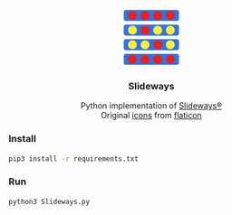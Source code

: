 <div align="center">
  <img
    src="https://github.com/Progitiel/Slideways/blob/main/images/icon.png"
    width="100px"
    alt="Slideways"
  />
</div>

<h3 align="center">Slideways</h3>

<div align="center">
  Python implementation of
  <a href="https://rnrgames.com/slideways" title="Slideways">Slideways®</a>
</div>

<div align="center">
  Original
  <a
    href="https://github.com/Progitiel/Slideways/blob/main/images"
    title="icons"
    >icons</a
  >
  from
  <a href="https://www.flaticon.com/" title="Flaticon">flaticon</a>
</div>

### Install

```bash
pip3 install -r requirements.txt
```

### Run

```bash
python3 Slideways.py
```
